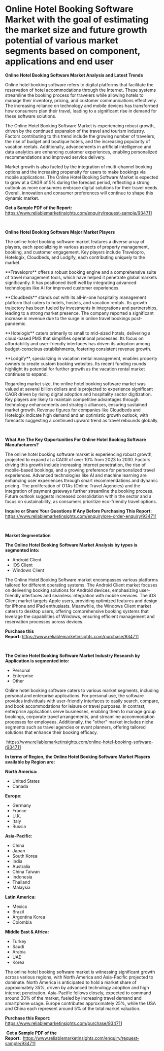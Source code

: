 <p><h1>Online Hotel Booking Software Market with the goal of estimating the market size and future growth potential of various market segments based on component, applications and end user</h1></p><p><strong>Online Hotel Booking Software Market Analysis and Latest Trends</strong></p>
<p><p>Online hotel booking software refers to digital platforms that facilitate the reservation of hotel accommodations through the Internet. These systems streamline the booking process for travelers while allowing hotels to manage their inventory, pricing, and customer communications effectively. The increasing reliance on technology and mobile devices has transformed how consumers plan their travel, leading to a significant rise in demand for these software solutions.</p><p>The Online Hotel Booking Software Market is experiencing robust growth, driven by the continued expansion of the travel and tourism industry. Factors contributing to this trend include the growing number of travelers, the rise of budget and boutique hotels, and the increasing popularity of vacation rentals. Additionally, advancements in artificial intelligence and data analytics are enhancing customer experiences, enabling personalized recommendations and improved service delivery.</p><p>Market growth is also fueled by the integration of multi-channel booking options and the increasing propensity for users to make bookings via mobile applications. The Online Hotel Booking Software Market is expected to grow at a CAGR of 5% during the forecast period, reflecting a strong outlook as more consumers embrace digital solutions for their travel needs. Overall, innovation and consumer preferences will continue to shape this dynamic market.</p></p>
<p><strong>Get a Sample PDF of the Report:&nbsp;</strong> <a href="https://www.reliablemarketinsights.com/enquiry/request-sample/934711?utm_campaign=2280&utm_medium=2&utm_source=Github&utm_content=ia&utm_term=18042025&utm_id=online-hotel-booking-software">https://www.reliablemarketinsights.com/enquiry/request-sample/934711</a></p>
<p>&nbsp;</p>
<p><strong>Online Hotel Booking Software Major Market Players</strong></p>
<p><p>The online hotel booking software market features a diverse array of players, each specializing in various aspects of property management, booking, and customer engagement. Key players include Travelopro, Hotelogix, Cloudbeds, and Lodgify, each contributing uniquely to the market.</p><p>**Travelopro** offers a robust booking engine and a comprehensive suite of travel management tools, which have helped it penetrate global markets significantly. It has positioned itself well by integrating advanced technologies like AI for improved customer experiences.</p><p>**Cloudbeds** stands out with its all-in-one hospitality management platform that caters to hotels, hostels, and vacation rentals. Its growth trajectory has been fueled by investments in integrations and partnerships, leading to a strong market presence. The company reported a significant increase in revenue due to the surge in online travel bookings post-pandemic.</p><p>**Hotelogix** caters primarily to small to mid-sized hotels, delivering a cloud-based PMS that simplifies operational processes. Its focus on affordability and user-friendly interfaces has driven its adoption among budget-conscious establishments, fostering consistent revenue growth.</p><p>**Lodgify**, specializing in vacation rental management, enables property owners to create custom booking websites. Its recent funding rounds highlight its potential for further growth as the vacation rental market continues to expand.</p><p>Regarding market size, the online hotel booking software market was valued at several billion dollars and is projected to experience significant CAGR driven by rising digital adoption and hospitality sector digitization. Key players are likely to maintain competitive advantages through technology enhancements and strategic alliances, ensuring sustained market growth. Revenue figures for companies like Cloudbeds and Hotelogix indicate high demand and an optimistic growth outlook, with forecasts suggesting a continued upward trend as travel rebounds globally.</p></p>
<p>&nbsp;</p>
<p><strong>What Are The Key Opportunities For Online Hotel Booking Software Manufacturers?</strong></p>
<p><p>The online hotel booking software market is experiencing robust growth, projected to expand at a CAGR of over 10% from 2023 to 2030. Factors driving this growth include increasing internet penetration, the rise of mobile-based bookings, and a growing preference for personalized travel experiences. Advanced technologies like AI and machine learning are enhancing user experiences through smart recommendations and dynamic pricing. The proliferation of OTAs (Online Travel Agencies) and the integration of payment gateways further streamline the booking process. Future outlook suggests increased consolidation within the sector and a focus on sustainability, as consumers prioritize eco-friendly travel options.</p></p>
<p><strong>Inquire or Share Your Questions If Any Before Purchasing This Report:</strong> <a href="https://www.reliablemarketinsights.com/enquiry/pre-order-enquiry/934711?utm_campaign=2280&utm_medium=2&utm_source=Github&utm_content=ia&utm_term=18042025&utm_id=online-hotel-booking-software">https://www.reliablemarketinsights.com/enquiry/pre-order-enquiry/934711</a></p>
<p>&nbsp;</p>
<p><strong>Market Segmentation</strong></p>
<p><strong>The Online Hotel Booking Software Market Analysis by types is segmented into:</strong></p>
<p><ul><li>Android Client</li><li>IOS Client</li><li>Windows Client</li></ul></p>
<p><p>The Online Hotel Booking Software market encompasses various platforms tailored for different operating systems. The Android Client market focuses on delivering booking solutions for Android devices, emphasizing user-friendly interfaces and seamless integration with mobile services. The iOS Client market targets Apple users, providing optimized features and design for iPhone and iPad enthusiasts. Meanwhile, the Windows Client market caters to desktop users, offering comprehensive booking systems that leverage the capabilities of Windows, ensuring efficient management and reservation processes across devices.</p></p>
<p><strong>Purchase this Report:&nbsp;</strong><a href="https://www.reliablemarketinsights.com/purchase/934711?utm_campaign=2280&utm_medium=2&utm_source=Github&utm_content=ia&utm_term=18042025&utm_id=online-hotel-booking-software">https://www.reliablemarketinsights.com/purchase/934711</a></p>
<p>&nbsp;</p>
<p><strong>The Online Hotel Booking Software Market Industry Research by Application is segmented into:</strong></p>
<p><ul><li>Personal</li><li>Enterprise</li><li>Other</li></ul></p>
<p><p>Online hotel booking software caters to various market segments, including personal and enterprise applications. For personal use, the software provides individuals with user-friendly interfaces to easily search, compare, and book accommodations for leisure or travel purposes. In contrast, enterprise applications serve businesses, enabling them to manage group bookings, corporate travel arrangements, and streamline accommodation processes for employees. Additionally, the "other" market includes niche segments such as travel agencies or event planners, offering tailored solutions that enhance their booking efficacy.</p></p>
<p><a href="https://www.reliablemarketinsights.com/online-hotel-booking-software-r934711?utm_campaign=2280&utm_medium=2&utm_source=Github&utm_content=ia&utm_term=18042025&utm_id=online-hotel-booking-software">&nbsp;https://www.reliablemarketinsights.com/online-hotel-booking-software-r934711</a></p>
<p><strong>In terms of Region, the Online Hotel Booking Software Market Players available by Region are:</strong></p>
<p>
    <p> <strong> North America: </strong>
        <ul>
            <li>United States</li>
            <li>Canada</li>
        </ul>
        </p> 
    <p> <strong> Europe: </strong>
        <ul>
            <li>Germany</li>
            <li>France</li>
            <li>U.K.</li>
            <li>Italy</li>
            <li>Russia</li>
        </ul>
        </p> 
    <p> <strong> Asia-Pacific: </strong>
        <ul>
            <li>China</li>
            <li>Japan</li>
            <li>South Korea</li>
            <li>India</li>
            <li>Australia</li>
            <li>China Taiwan</li>
            <li>Indonesia</li>
            <li>Thailand</li>
            <li>Malaysia</li>
        </ul>
        </p> 
    <p> <strong> Latin America: </strong>
        <ul>
            <li>Mexico</li>
            <li>Brazil</li>
            <li>Argentina Korea</li>
            <li>Colombia</li>
        </ul>
        </p> 
    <p> <strong> Middle East & Africa: </strong>
        <ul>
            <li>Turkey</li>
            <li>Saudi</li>
            <li>Arabia</li>
            <li>UAE</li>
            <li>Korea</li>
        </ul>
    </p>
    </p>
<p><p>The online hotel booking software market is witnessing significant growth across various regions, with North America and Asia-Pacific projected to dominate. North America is anticipated to hold a market share of approximately 35%, driven by advanced technology adoption and high internet penetration. Asia-Pacific follows closely, expected to command around 30% of the market, fueled by increasing travel demand and smartphone usage. Europe contributes approximately 25%, while the USA and China each represent around 5% of the total market valuation.</p></p>
<p><strong>Purchase this Report: </strong><a href="https://www.reliablemarketinsights.com/purchase/934711?utm_campaign=2280&utm_medium=2&utm_source=Github&utm_content=ia&utm_term=18042025&utm_id=online-hotel-booking-software">https://www.reliablemarketinsights.com/purchase/934711</a></p>
<p>&nbsp;<strong>Get a Sample PDF of the Report:&nbsp;&nbsp;</strong><a href="https://www.reliablemarketinsights.com/enquiry/request-sample/934711?utm_campaign=2280&utm_medium=2&utm_source=Github&utm_content=ia&utm_term=18042025&utm_id=online-hotel-booking-software">https://www.reliablemarketinsights.com/enquiry/request-sample/934711</a></p>
<p><strong></strong></p>
<p><p></p><p></p><p></p></p>